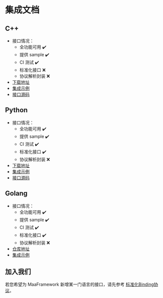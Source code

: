 # 集成文档

## C++

- 接口情况：
  - 全功能可用 ✔️
  - 提供 sample ✔️
  - CI 测试 ✔️
  - 标准化接口 ❌
  - 协议解析封装 ❌
- [下载地址](https://github.com/MaaXYZ/MaaFramework/releases)
- [集成示例](../../sample/cpp/main.cpp)
- [接口源码](https://github.com/MaaXYZ/MaaFramework/tree/main/include)

## Python

- 接口情况：
  - 全功能可用 ✔️
  - 提供 sample ✔️
  - CI 测试 ✔️
  - 标准化接口 ✔️
  - 协议解析封装 ❌
- [下载地址](https://pypi.org/project/MaaFw/)
- [集成示例](../../sample/python/__main__.py)
- [接口源码](https://github.com/MaaXYZ/MaaFramework/tree/main/source/binding/Python)

## Golang

- 接口情况：
  - 全功能可用 ✔️
  - 提供 sample ✔️
  - CI 测试 ✔️
  - 标准化接口 ✔️
  - 协议解析封装 ❌
- [仓库地址](https://github.com/MaaXYZ/maa-framework-go)
- [集成示例](https://github.com/MaaXYZ/maa-framework-go/tree/main/examples)

## 加入我们

若您希望为 MaaFramework 新增某一门语言的接口，请先参考 [标准化Binding协议](4.2-标准化Binding协议.md)。
